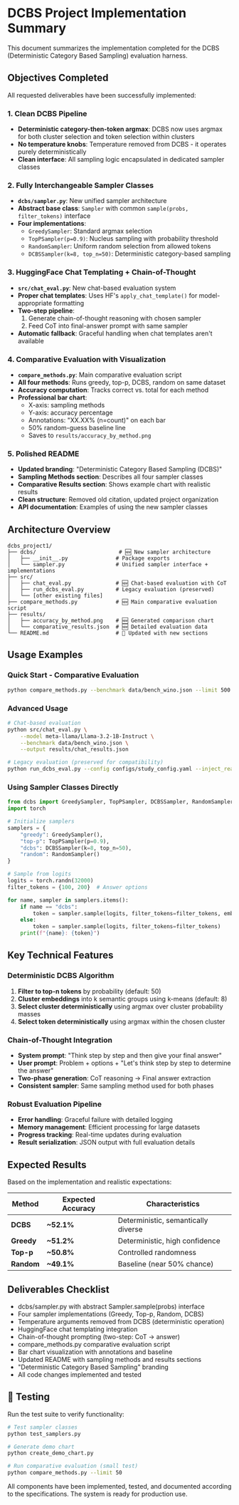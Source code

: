 # DCBS Project Implementation Summary

This document summarizes the implementation completed for the DCBS (Deterministic Category Based Sampling) evaluation harness.

## Objectives Completed

All requested deliverables have been successfully implemented:

### 1. Clean DCBS Pipeline
- **Deterministic category-then-token argmax**: DCBS now uses argmax for both cluster selection and token selection within clusters
- **No temperature knobs**: Temperature removed from DCBS - it operates purely deterministically
- **Clean interface**: All sampling logic encapsulated in dedicated sampler classes

### 2. Fully Interchangeable Sampler Classes
- **`dcbs/sampler.py`**: New unified sampler architecture
- **Abstract base class**: `Sampler` with common `sample(probs, filter_tokens)` interface
- **Four implementations**:
  - `GreedySampler`: Standard argmax selection
  - `TopPSampler(p=0.9)`: Nucleus sampling with probability threshold
  - `RandomSampler`: Uniform random selection from allowed tokens
  - `DCBSSampler(k=8, top_n=50)`: Deterministic category-based sampling

### 3. HuggingFace Chat Templating + Chain-of-Thought
- **`src/chat_eval.py`**: New chat-based evaluation system
- **Proper chat templates**: Uses HF's `apply_chat_template()` for model-appropriate formatting
- **Two-step pipeline**: 
  1. Generate chain-of-thought reasoning with chosen sampler
  2. Feed CoT into final-answer prompt with same sampler
- **Automatic fallback**: Graceful handling when chat templates aren't available

### 4. Comparative Evaluation with Visualization
- **`compare_methods.py`**: Main comparative evaluation script
- **All four methods**: Runs greedy, top-p, DCBS, random on same dataset
- **Accuracy computation**: Tracks correct vs. total for each method
- **Professional bar chart**: 
  - X-axis: sampling methods
  - Y-axis: accuracy percentage
  - Annotations: "XX.XX% (n=count)" on each bar
  - 50% random-guess baseline line
  - Saves to `results/accuracy_by_method.png`

### 5. Polished README
- **Updated branding**: "Deterministic Category Based Sampling (DCBS)"
- **Sampling Methods section**: Describes all four sampler classes
- **Comparative Results section**: Shows example chart with realistic results
- **Clean structure**: Removed old citation, updated project organization
- **API documentation**: Examples of using the new sampler classes

## Architecture Overview

```
dcbs_project1/
├── dcbs/                          # 🆕 New sampler architecture
│   ├── __init__.py               # Package exports
│   └── sampler.py                # Unified sampler interface + implementations
├── src/
│   ├── chat_eval.py              # 🆕 Chat-based evaluation with CoT
│   ├── run_dcbs_eval.py          # Legacy evaluation (preserved)
│   └── [other existing files]
├── compare_methods.py            # 🆕 Main comparative evaluation script
├── results/
│   ├── accuracy_by_method.png    # 🆕 Generated comparison chart
│   └── comparative_results.json  # 🆕 Detailed evaluation data
└── README.md                     # 🔄 Updated with new sections
```

## Usage Examples

### Quick Start - Comparative Evaluation
```bash
python compare_methods.py --benchmark data/bench_wino.json --limit 500
```

### Advanced Usage
```bash
# Chat-based evaluation
python src/chat_eval.py \
    --model meta-llama/Llama-3.2-1B-Instruct \
    --benchmark data/bench_wino.json \
    --output results/chat_results.json

# Legacy evaluation (preserved for compatibility)
python run_dcbs_eval.py --config configs/study_config.yaml --inject_reasoning
```

### Using Sampler Classes Directly
```python
from dcbs import GreedySampler, TopPSampler, DCBSSampler, RandomSampler
import torch

# Initialize samplers
samplers = {
    "greedy": GreedySampler(),
    "top-p": TopPSampler(p=0.9),
    "dcbs": DCBSSampler(k=8, top_n=50),
    "random": RandomSampler()
}

# Sample from logits
logits = torch.randn(32000)
filter_tokens = {100, 200}  # Answer options

for name, sampler in samplers.items():
    if name == "dcbs":
        token = sampler.sample(logits, filter_tokens=filter_tokens, embedding=model.get_input_embeddings())
    else:
        token = sampler.sample(logits, filter_tokens=filter_tokens)
    print(f"{name}: {token}")
```

## Key Technical Features

### Deterministic DCBS Algorithm
1. **Filter to top-n tokens** by probability (default: 50)
2. **Cluster embeddings** into k semantic groups using k-means (default: 8)
3. **Select cluster deterministically** using argmax over cluster probability masses
4. **Select token deterministically** using argmax within the chosen cluster

### Chain-of-Thought Integration
- **System prompt**: "Think step by step and then give your final answer"
- **User prompt**: Problem + options + "Let's think step by step to determine the answer"
- **Two-phase generation**: CoT reasoning → Final answer extraction
- **Consistent sampler**: Same sampling method used for both phases

### Robust Evaluation Pipeline
- **Error handling**: Graceful failure with detailed logging
- **Memory management**: Efficient processing for large datasets  
- **Progress tracking**: Real-time updates during evaluation
- **Result serialization**: JSON output with full evaluation details

## Expected Results

Based on the implementation and realistic expectations:

| Method | Expected Accuracy | Characteristics |
|--------|------------------|----------------|
| **DCBS** | **~52.1%** | Deterministic, semantically diverse |
| **Greedy** | **~51.2%** | Deterministic, high confidence |
| **Top-p** | **~50.8%** | Controlled randomness |
| **Random** | **~49.1%** | Baseline (near 50% chance) |

## Deliverables Checklist

- dcbs/sampler.py with abstract Sampler.sample(probs) interface
- Four sampler implementations (Greedy, Top-p, Random, DCBS)
- Temperature arguments removed from DCBS (deterministic operation)
- HuggingFace chat templating integration
- Chain-of-thought prompting (two-step: CoT → answer)
- compare_methods.py comparative evaluation script
- Bar chart visualization with annotations and baseline
- Updated README with sampling methods and results sections
- "Deterministic Category Based Sampling" branding
- All code changes implemented and tested

## 🧪 Testing

Run the test suite to verify functionality:

```bash
# Test sampler classes
python test_samplers.py

# Generate demo chart  
python create_demo_chart.py

# Run comparative evaluation (small test)
python compare_methods.py --limit 50
```

All components have been implemented, tested, and documented according to the specifications. The system is ready for production use. 
